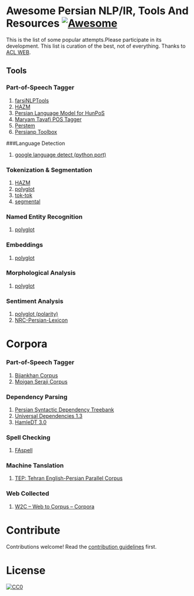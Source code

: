 # Awesome Persian NLP/IR, Tools And Resources [![Awesome](https://cdn.rawgit.com/sindresorhus/awesome/d7305f38d29fed78fa85652e3a63e154dd8e8829/media/badge.svg)](https://github.com/sindresorhus/awesome)

This is the list of some popular attempts.Please participate in its development. This list is curation of the best, not of everything.
 Thanks to [ACL WEB](http://aclweb.org/aclwiki/index.php?title=Resources_for_Persian).

## Tools
### Part-of-Speech Tagger
  1. [farsiNLPTools](http://mhbashari.ir/url/farsiools)
  2. [HAZM](http://mhbashari.ir/url/hazm)
  4. [Persian Language Model for HunPoS](http://mhbashari.ir/url/unoager)
  5. [Maryam Tavafi POS Tagger ](http://mhbashari.ir/url/aryamavafi)
  6. [Perstem](http://mhbashari.ir/url/perstem)
  7. [Persianp Toolbox](http://mhbashari.ir/url/ersianpoolbox)

###Language Detection
  1. [google language detect (python port)](http://mhbashari.ir/url/langdetect)
  
### Tokenization & Segmentation
   1. [HAZM](http://mhbashari.ir/url/hazm)
   2. [polyglot](http://mhbashari.ir/url/polyglot)
   3. [tok-tok](http://mhbashari.ir/url/tok-tok)
   4. [segmental](http://mhbashari.ir/url/segmental)
    
### Named Entity Recognition
   1. [polyglot](http://mhbashari.ir/url/polyglot)

### Embeddings
   1. [polyglot](http://mhbashari.ir/url/polyglot)

### Morphological Analysis
   1. [polyglot](http://mhbashari.ir/url/polyglot)

### Sentiment Analysis
   1. [polyglot (polarity)](http://mhbashari.ir/url/polyglot)
   2. [NRC-Persian-Lexicon](http://mhbashari.ir/url/nrcperlex)
   
# Corpora
### Part-of-Speech Tagger
   1. [Bijankhan Corpus](http://mhbashari.ir/url/bijankhan)
   1. [Mojgan Seraji Corpus](http://mhbashari.ir/url/ppsalaersianorpus)
   
   
### Dependency Parsing
   1. [Persian Syntactic Dependency Treebank](http://mhbashari.ir/url/perdt)
   2. [Universal Dependencies 1.3](http://mhbashari.ir/url/niversalependencies)
   3. [HamleDT 3.0](http://mhbashari.ir/url/amle)
   
### Spell Checking
   1. [FAspell](http://mhbashari.ir/url/spell)

### Machine Tanslation
   1. [TEP: Tehran English-Persian Parallel Corpus](http://mhbashari.ir/url/ehranabesources)

### Web Collected
   1. [W2C – Web to Corpus – Corpora](http://mhbashari.ir/url/2ebtoorpus)
   
# Contribute

Contributions welcome! Read the [contribution guidelines](contributing.md) first.

# License

[![CC0](https://i.creativecommons.org/p/zero/1.0/88x31.png)](https://creativecommons.org/publicdomain/zero/1.0/)
